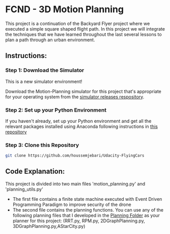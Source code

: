 # FCND - 3D Motion Planning

This project is a continuation of the Backyard Flyer project where we executed a simple square shaped flight path. In this project we will integrate the techniques that we have learned throughout the last several lessons to plan a path through an urban environment.


## Instructions:
### Step 1: Download the Simulator
This is a new simulator environment!  

Download the Motion-Planning simulator for this project that's appropriate for your operating system from the [simulator releases respository](https://github.com/udacity/FCND-Simulator-Releases/releases).

### Step 2: Set up your Python Environment
If you haven't already, set up your Python environment and get all the relevant packages installed using Anaconda following instructions in [this repository](https://github.com/udacity/FCND-Term1-Starter-Kit)

### Step 3: Clone this Repository
```sh
git clone https://github.com/houssemjebari/Udacity-FlyingCars
```

## Code Explanation:
This project is divided into two main files 'motion_planning.py' and 'planning_utils.py'
* The first file contains a finite state machine executed with Event Driven Programming Paradigm to improve security of the drone
* The second file contains the planning functions. You can use any of the following planning files that I developed in the [Planning Folder](https://github.com/houssemjebari/Udacity-FlyingCars/tree/main/Term2-%20Planning) as your planner for this project:  (RRT.py, RPM.py, 2DGraphPlanning.py, 3DGraphPlanning.py,AStarCity.py)

